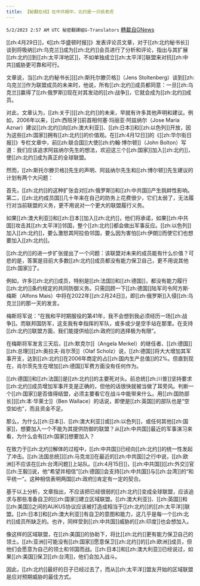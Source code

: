 ```yaml
---
title: 【秘翻在线】在中共眼中，北约是一只纸老虎
---
```

`5/2/2023 2:57 AM UTC 秘密翻譯組G-Translators` [轉載自GNews](https://gnews.org/articles/1267933)

[[zh:4月29日]]，《[[zh:华盛顿时报]]》发表评论员文章，对于[[zh:北约秘书长]]谈到将吸纳[[zh:乌克兰]]成为[[zh:北约]]会员进行了分析和评论，指出与其扩展[[zh:北约]]到[[zh:太平洋地区]]，不如单独成立[[zh:太平洋]]联盟来对抗[[zh:中共]]威胁更可靠和可行。

文章说，当[[zh:北约秘书长]][[zh:斯托尔滕贝格]]（Jens Stoltenberg）谈到[[zh:乌克兰]]作为联盟成员的未来时，他说，所有[[zh:北约]]成员都同意：一旦[[zh:乌克兰]]赢得了[[zh:俄罗斯]]现在对其发动的[[zh:战争]]，它就会成为[[zh:北约]]成员。

对此，文章认为，[[zh:关于]][[zh:北约]]的未来，早就有许多其他声明和建议。例如，2006年以来，[[zh:西班牙]]前首相何塞·玛丽亚·阿兹纳尔（Jose Maria Aznar）建议[[zh:北约]]向[[zh:澳大利亚]]、[[zh:日本]]和[[zh:以色列]]开放，因为这些[[zh:国家]]拥有[[zh:北约]]的价值观。在[[zh:4月12日]]的《[[zh:华尔街日报]]》专栏文章中，前[[zh:联合国]]大使[[zh:约翰·博尔顿]]（John Bolton）写道：我们应该追求阿兹纳尔先生的想法，欢迎这三个[[zh:国家]]加入[[zh:北约]]，使[[zh:北约]]成为真正的全球联盟。

然而，[[zh:斯托尔滕贝格]]先生的声明、阿兹纳尔先生和[[zh:博尔顿]]先生建议的计划有两个大问题：

首先，[[zh:北约]]的这种扩张会对[[zh:俄罗斯]]和[[zh:中共国]]产生挑衅性影响。第二，[[zh:北约成员国]]几十年来在自己的防务上花费很少，它们太弱了，无法履行对当前联盟的义务，更不用说对一个更大的联盟履行义务。

如果[[zh:澳大利亚]]和[[zh:日本]]加入[[zh:北约]]，他们将承诺，如果[[zh:中共国]]攻击其[[zh:太平洋]]邻国，整个[[zh:北约]]都会做出军事反应。[[zh:以色列]]加入[[zh:北约]]，要么激怒其阿拉伯邻国，要么因为害怕[[zh:伊朗]]而使它们也想要加入[[zh:北约]]。

[[zh:北约]]的进一步扩张提出了一个问题：该联盟对未来的成员能有什么价值？可悲的是，答案是目前大多数[[zh:北约]]成员都没有能力保卫自己，更不用说其他[[zh:国家]]了。

例如，许多[[zh:北约]]成员，特别是[[zh:法国]]和[[zh:德国]]，都没有能力履行[[zh:北约]]条约规定的共同防御义务。只需回顾一下[[zh:德国]]陆军司令阿方斯·梅斯（Alfons Mais）中将在2022年[[zh:2月24日]]，即[[zh:俄罗斯]]入侵[[zh:乌克兰]]的那一天的发言。

梅斯将军说：“在我和平时期服役的第41年，我不会想到我必须经历一场[[zh:战争]]。而联邦国防军，这支我有幸指挥的军队，或多或少是空手站在那里。在支持[[zh:北约]]联盟方面，我们能提供给[[zh:政府]]的选择极为有限”。

在梅斯将军发言三天后，[[zh:默克尔]]（Angela Merkel）的继任者、[[zh:德国]][[zh:总理]][[zh:奥拉夫·肖尔茨]]（Olaf Scholz）说，[[zh:德国]]将大大增加其军事开支，达到[[zh:北约]]在2006年商定的占[[zh:国内生产总值]]的2%。但直到现在，肖尔茨先生在增加[[zh:德国]]军费方面没有任何作为。

[[zh:德国]]和[[zh:法国]]是[[zh:北约]]的主要死对头。前总统[[zh:川普]]坚持要求[[zh:北约]]成员增加军事开支是正确的，但他的话很快就被当做了耳旁风。判断一个[[zh:国家]]是否值得结盟，必须主要看它在战斗中能带来什么。用[[zh:国防部长]][[zh:本·华莱士]]（Ben Wallace）的话说，即使是[[zh:英国]]的部队也是“空空如也”，而且资金不足。

那么，为什么[[zh:日本]]、[[zh:澳大利亚]]或[[zh:以色列]]，或任何其他[[zh:国家]]，想要加入一个不能为其提供防御的联盟？从[[zh:中共国]]最近的军事演习来看，为什么会有[[zh:国家]]想要加入？

在致力于[[zh:北约]]解体的过程中，[[zh:中共国]]已经向[[zh:北约]]的统一性发起了冲击。[[zh:法国总统]][[zh:马克龙]]在最近的[[zh:中共国]]之行中说，[[zh:欧洲]]不应该在[[zh:台湾问题]]上站队。[[zh:4月15日]]，[[zh:中共国]][[zh:外交]]官[[zh:王毅]]说，他“希望并相信”[[zh:德国]]会支持[[zh:中共国]]与[[zh:台湾]]的“和平统一”。这种相信表明两国[[zh:政府]]肯定有一定的契合。

基于以上分析，文章指出，不应该把已经很弱的[[zh:北约]]变成全球联盟，应该追求与那些准备自卫的[[zh:国家]]建立区域联盟。[[zh:澳大利亚]]、[[zh:英国]]和[[zh:美国]]之间的AUKUS协议应该被打造成相当于[[zh:北约]]的[[zh:太平洋]]联盟。[[zh:日本]]和[[zh:澳大利亚]]有自卫的意图和能力，这几乎是每一个[[zh:北约]]成员所缺乏的。也许，同样受到[[zh:中共国]]威胁的[[zh:印度]]也会想加入。

像这样的区域联盟，在[[zh:美国]]的协助下，将比[[zh:北约]]更有能力保卫自己的领土。[[zh:亚洲]]可能没有[[zh:国家]]愿意保卫[[zh:北约]]的[[zh:欧洲]]成员，但他们会愿意为自己的领土和邻国而战。[[zh:日本]]和[[zh:澳大利亚]]已经说过，如果[[zh:美国]]保卫[[zh:台湾]]，他们会加入战斗。

因此，[[zh:北约]]最好的日子已经过去了，而从[[zh:太平洋]]盟友开始的区域联盟是应对预期威胁的最佳方式。

